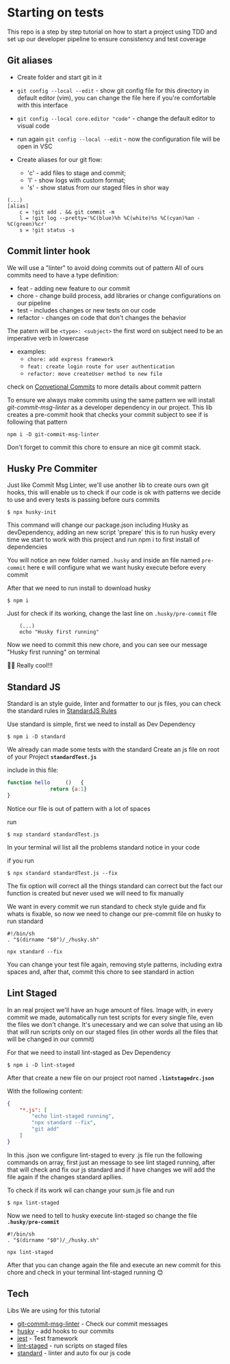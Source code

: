 # Starting on tests

This repo is a step by step tutorial on how to start a project using TDD and set up our developer pipeline to ensure consistency and test coverage

## Git aliases

- Create folder and start git in it
- `git config --local --edit` - show git config file for this directory in default editor (vim), you can change the file here if you're comfortable with this interface
- `git config --local core.editor "code"` - change the default editor to visual code
- run again `git config --local --edit` - now the configuration file will be open in VSC

- Create aliases for our git flow: 
    -   'c' - add files to stage and commit; 
    -   'l' - show logs with custom format; 
    -   's' - show status from our staged files in shor way
      
```$
(...)
[alias]
    c = !git add . && git commit -m
    l = !git log --pretty='%C(blue)%h %C(white)%s %C(cyan)%an - %C(green)%cr'
    s = !git status -s
```

## Commit linter hook

We will use a "linter" to avoid doing commits out of pattern
All of ours commits need to have a type definition:

- feat - adding new feature to our commit
- chore - change build process, add libraries or change configurations on our pipeline
- test - includes changes or new tests on our code
- refactor - changes on code that don't changes the behavior

The patern will be `<type>: <subject>` the first word on subject need to be an imperative verb in lowercase
- examples:
    - `chore: add express framework`
    - `feat: create login route for user authentication`
    - `refactor: move createUser method to new file`

check on [Convetional Commits](https://www.conventionalcommits.org/en/v1.0.0/) to more details about commit pattern

To ensure we always make commits using the same pattern we will install *git-commit-msg-linter* as a developer dependency in our project.
This lib creates a pre-commit hook that checks your commit subject to see if is following that pattern

```$
npm i -D git-commit-msg-linter
```

Don't forget to commit this chore to ensure an nice git commit stack.

## Husky Pre Commiter

Just like Commit Msg Linter, we'll use another lib to create ours own git hooks, this will enable us to check if our code is ok with patterns we decide to use and every tests is passing before ours commits 

`$ npx husky-init`

This command will change our package.json including Husky as devDependency, adding an new script 'prepare' this is to run husky every time we start to work with this project and run npm i to first install of dependencies 

You will notice an new folder named `.husky` and inside an file named `pre-commit` here e will configure what we want husky execute before every commit

After that we need to run install to download husky

`$ npm i` 

Just for check if its working, change the last line on `.husky/pre-commit` file

```$
    (...)
    echo "Husky first running"
```

Now we need to commit this new chore, and you can see our message "Husky first running" on terminal

👍🏼 Really cool!!!

## Standard JS

Standard is an style guide, linter and formatter to our js files, you can check the standard rules in [StandardJS Rules](https://standardjs.com/rules.html)

Use standard is simple, first we need to install as Dev Dependency

`$ npm i -D standard`

We already can made some tests with the standard 
Create an js file on root of your Project **`standardTest.js`**

include in this file:

```js
function hello     ()   {
              return {a:1}
}
```

Notice our file is out of pattern with a lot of spaces

run

`$ nxp standard standardTest.js`

In your terminal wil list all the problems standard notice in your code

if you run

`$ npx standard standardTest.js --fix` 

The fix option will correct all the things standard can correct but the fact our function is created but never used we will need to fix manually

We want in every commit we run standard to check style guide and fix whats is fixable, so now we need to change our pre-commit file on husky to run standard

```$
#!/bin/sh
. "$(dirname "$0")/_/husky.sh"
    
npx standard --fix
```

You can change your test file again, removing style patterns, including extra spaces and, after that, commit this chore to see standard in action


## Lint Staged

In an real project we'll have an huge amount of files. 
Image with, in every commit we made, automatically run test scripts for every single file, even the files we don't change.
It's unecessary and we can solve that using an lib that will run scripts only on our staged files (in other words all the files that will be changed in our commit)

For that we need to install lint-staged as Dev Dependency

`$ npm i -D lint-staged`

After that create a new file on our project root named **`.lintstagedrc.json`**

With the following content:

```json
{
    "*.js": [
        "echo lint-staged running",
        "npx standard --fix",
        "git add"
    ]
}
```

In this .json we configure lint-staged to every .js file run the following commands on array, first just an message to see lint staged running, after that will check and fix our js standard and if have changes we will add the file again if the changes standard apllies.


To check if its work wil can change your sum.js file and run 

`$ npx lint-staged`

Now we need to tell to husky execute lint-staged so change the file **`.husky/pre-commit`**

```$
#!/bin/sh
. "$(dirname "$0")/_/husky.sh"

npx lint-staged
```

After that you can change again the file and execute an new commit for this chore and check in your terminal lint-staged running 😊


## Tech

Libs We are using for this tutorial

- [git-commit-msg-linter](https://www.npmjs.com/package/git-commit-msg-linter) - Check our commit messages
- [husky](https://typicode.github.io/husky/#/) - add hooks to our commits
- [jest](https://jestjs.io/) - Test framework
- [lint-staged](https://www.npmjs.com/package/lint-staged) - run scripts on staged files
- [standard](https://standardjs.com/) - linter and auto fix our js code
